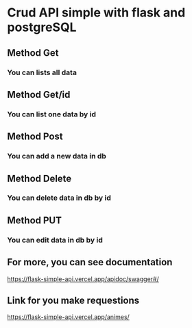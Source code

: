 # Crud API simple with flask and postgreSQL
## Method Get
### You can lists all data
## Method Get/id
### You can list one data by id
## Method Post
### You can add a new data in db
## Method Delete 
### You can delete data in db by id
## Method PUT
### You can edit data in db by id 
 
## For more, you can see documentation
<https://flask-simple-api.vercel.app/apidoc/swagger#/>

## Link for you make requestions
<https://flask-simple-api.vercel.app/animes/>

